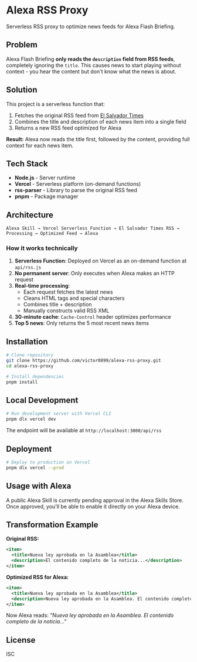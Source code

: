 # Alexa RSS Proxy

Serverless RSS proxy to optimize news feeds for Alexa Flash Briefing.

## Problem

Alexa Flash Briefing **only reads the `description` field from RSS feeds**, completely ignoring the `title`. This causes news to start playing without context - you hear the content but don't know what the news is about.

## Solution

This project is a serverless function that:
1. Fetches the original RSS feed from [El Salvador Times](https://www.elsalvadortimes.com/rss/)
2. Combines the title and description of each news item into a single field
3. Returns a new RSS feed optimized for Alexa

**Result:** Alexa now reads the title first, followed by the content, providing full context for each news item.

## Tech Stack

- **Node.js** - Server runtime
- **Vercel** - Serverless platform (on-demand functions)
- **rss-parser** - Library to parse the original RSS feed
- **pnpm** - Package manager

## Architecture

```
Alexa Skill → Vercel Serverless Function → El Salvador Times RSS → Processing → Optimized Feed → Alexa
```

### How it works technically

1. **Serverless Function**: Deployed on Vercel as an on-demand function at `api/rss.js`
2. **No permanent server**: Only executes when Alexa makes an HTTP request
3. **Real-time processing**:
   - Each request fetches the latest news
   - Cleans HTML tags and special characters
   - Combines title + description
   - Manually constructs valid RSS XML
4. **30-minute cache**: `Cache-Control` header optimizes performance
5. **Top 5 news**: Only returns the 5 most recent news items

## Installation

```bash
# Clone repository
git clone https://github.com/victor0899/alexa-rss-proxy.git
cd alexa-rss-proxy

# Install dependencies
pnpm install
```

## Local Development

```bash
# Run development server with Vercel CLI
pnpm dlx vercel dev
```

The endpoint will be available at `http://localhost:3000/api/rss`

## Deployment

```bash
# Deploy to production on Vercel
pnpm dlx vercel --prod
```

## Usage with Alexa

A public Alexa Skill is currently pending approval in the Alexa Skills Store. Once approved, you'll be able to enable it directly on your Alexa device.

## Transformation Example

**Original RSS:**
```xml
<item>
  <title>Nueva ley aprobada en la Asamblea</title>
  <description>El contenido completo de la noticia...</description>
</item>
```

**Optimized RSS for Alexa:**
```xml
<item>
  <title>Nueva ley aprobada en la Asamblea</title>
  <description>Nueva ley aprobada en la Asamblea. El contenido completo de la noticia...</description>
</item>
```

Now Alexa reads: *"Nueva ley aprobada en la Asamblea. El contenido completo de la noticia..."*

## License

ISC
